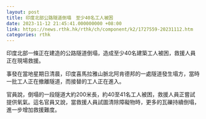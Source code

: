 ```yaml
---
layout: post
title: 印度北部公路隧道倒塌　至少40名工人被困
date: 2023-11-12 21:45:41.000000000 +08:00
link: https://news.rthk.hk/rthk/ch/component/k2/1727559-20231112.htm
categories: rthk
---
```


印度北部一條正在建造的公路隧道倒塌，造成至少40名建築工人被困，救援人員正在現場救援。

事發在當地星期日清晨，印度喜馬拉雅山脈北阿肯德邦的一處隧道發生塌方，當時一批工人正在撤離隧道，而接替的工人正在進入。

官員說，倒塌的一段隧道大約200米長，約40至41名工人被困，救援人員正嘗試提供氧氣。這名官員又說，當救援人員試圖清除障礙物時，更多的瓦礫持續倒塌，進一步增加救援難度。
